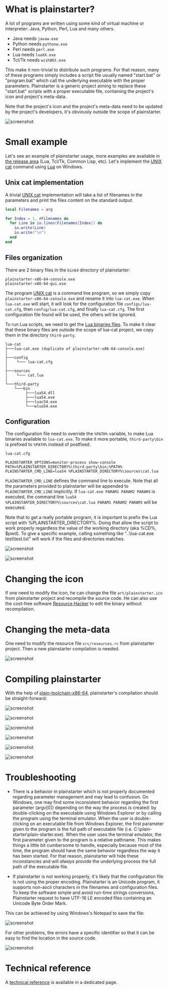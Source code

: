 # What is plainstarter?

A lot of programs are written using some kind of virtual machine or interpreter:
Java, Python, Perl, Lua and many others.

- Java needs `javaw.exe`
- Python needs `pythonw.exe`
- Perl needs `perl.exe`
- Lua needs `luaXX.exe`
- Tcl/Tk needs `wish86t.exe`

This make it non-trivial to distribute such programs. For that reason, many of
these programs simply includes a script file usually named "start.bat" or
"program.bat" which call the underlying executable with the proper
parameters. Plainstarter is a generic project aiming to replace these
"start.bat" scripts with a proper executable file, containing the project's icon
and project's meta-data.

Note that the project's icon and the project's meta-data need to be updated by
the project's developers, it's obviously outside the scope of plainstarter.

![screenshot](docs/images/overview.png)

# Small example

Let's see an example of plainstarter usage, more examples are available in [the
release area](https://github.com/pascalcombier/plain-starter/releases) (Lua,
Tcl/Tk, Common Lisp, etc). Let's implement the [UNIX
cat](https://en.wikipedia.org/wiki/Cat_(Unix)) command using
[Lua](https://www.lua.org/manual/5.4/manual.html) on Windows.

## Unix cat implementation

A trivial [UNIX cat](https://en.wikipedia.org/wiki/Cat_(Unix)) implementation
will take a list of filenames in the parameters and print the files content on
the standard output.

```lua
local Filenames = arg

for Index = 1, #Filenames do
  for Line in io.lines(Filenames[Index]) do
    io.write(Line)
    io.write("\n")
  end
end
```

## Files organization

There are 2 binary files in the `bin64` directory of plainstarter:

```
plainstarter-x86-64-console.exe
plainstarter-x86-64-gui.exe
```

The program [UNIX cat](https://en.wikipedia.org/wiki/Cat_(Unix)) is a command
line program, so we simply copy `plainstarter-x86-64-console.exe` and rename it
into `lua-cat.exe`. When `lua-cat.exe` will start, it will look for the
configuration file `configs/lua-cat.cfg`, then `config/lua-cat.cfg`, and finally
`lua-cat.cfg`. The first configuration file found will be used, the others will
be ignored.

To run Lua scripts, we need to get the [Lua binaries
files](http://luabinaries.sourceforge.net/download.html). To make it clear that
these binary files are outside the scope of lua-cat project, we copy them in the
directory `third-party`.

```
lua-cat
├───lua-cat.exe (duplicate of plainstarter-x86-64-console.exe)
│
├───config
│    └─── lua-cat.cfg
│
├───sources
│    └─── cat.lua
│
└───third-party
    └───bin
         ├───lua54.dll
         ├───lua54.exe
         ├───luac54.exe
         └───wlua54.exe
```

## Configuration

The configuration file need to override the `%PATH%` variable, to make Lua
binaries available to `lua-cat.exe`. To make it more portable, `third-party\bin`
is prefixed to `%PATH%` instead of postfixed.

`lua-cat.cfg`

```
PLAINSTARTER_OPTIONS=monitor-process show-console
PATH=%PLAINSTARTER_DIRECTORY%\third-party\bin;%PATH%
PLAINSTARTER_CMD_LINE=lua54 %PLAINSTARTER_DIRECTORY%\sources\cat.lua
```

`PLAINSTARTER_CMD_LINE` defines the command line to execute. Note that all the
parameters provided to plainstarter will be appended to `PLAINSTARTER_CMD_LINE`
implicitly. If `lua-cat.exe PARAM1 PARAM2 PARAM3` is executed, the command line
`lua54 %PLAINSTARTER_DIRECTORY%\sources\cat.lua PARAM1 PARAM2 PARAM3` will be
executed.

Note that to get a really portable program, it is important to prefix the Lua
script with %PLAINSTARTER_DIRECTORY%. Doing that allow the script to work
properly regardless the value of the working directory (aka %CD%, $pwd). To give
a specific example, calling something like "..\lua-cat.exe test\test.txt" will
work if the files and directories matches.

![screenshot](docs/images/lua-cat-plainstarter-1.png)

![screenshot](docs/images/lua-cat-plainstarter-2.png)

# Changing the icon

If one need to modify the icon, he can change the file `art/plainstarter.ico`
from plainstarter project and recompile the source code. He can also use the
cost-free software [Resource Hacker](http://www.angusj.com/resourcehacker/) to
edit the binary without recompilation.

# Changing the meta-data

One need to modify the resource file `src/resources.rc` from plainstarter
project. Then a new plainstarter compilation is needed.

![screenshot](docs/images/plainstarter-03-edit-resources.png)

# Compiling plainstarter

With the help of
[plain-toolchain-x86-64](https://github.com/pascalcombier/plain-toolchain-x86-64),
plainstarter's compilation should be straight-forward:

![screenshot](docs/images/plainstarter-01-main-directory.png)

![screenshot](docs/images/plainstarter-02-directory.png)

![screenshot](docs/images/plainstarter-03-edit-resources.png)

![screenshot](docs/images/plainstarter-04-directory-compile.png)

![screenshot](docs/images/plainstarter-05-compiling.png)

![screenshot](docs/images/plainstarter-06-compilation-output.png)

# Troubleshooting

* There is a behavior in plainstarter which is not properly documented regarding
  parameter management and may lead to  confusion. On Windows, one may find some
  inconsistent behavior regarding the first parameter (argv[0]) depending on the
  way the process is created: by double-clicking on the executable using Windows
  Explorer or by calling the program  using the terminal emulator. When the user
  is  double-clicking on  an executable  file from  Windows Explorer,  the first
  parameter  given  to  the  program  is   the  full  path  of  executable  file
  (i.e.  C:\plain-starter\plain-starter.exe). When  the user  uses the  terminal
  emulator,  the   first  parameter   given  to  the   program  is   a  relative
  pathname.  This makes  things a  little bit  cumbersome to  handle, especially
  because most of the time, the program should have the same behavior regardless
  the way  it has been  started. For that  reason, plainstarter will  hide these
  inconstancies and will  _always_ provide the underlying process  the full path
  of the executable file.

* If  plainstarter is not working  properly, it's likely that  the configuration
  file is not using the proper  encoding. Plainstarter is an Unicode program, it
  supports non-ascii  characters in  the filenames  and configuration  files. To
  keep the software simple and  avoid run-time strings conversions, Plainstarter
  request to have UTF-16 LE encoded files containing an Unicode Byte Order Mark.

This can be achieved by using Windows's Notepad to save the file:

![screenshot](docs/images/reference/notepad-unicode-2.png)

For other problems, the errors have a specific identifier so that it can be easy
to find the location in the source code.

![screenshot](docs/images/plainstarter-error-example.png)

# Technical reference

A [technical reference](REFERENCE.adoc) is available in a dedicated page.
